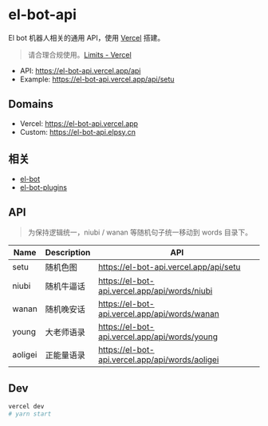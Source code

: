 # el-bot-api

El bot 机器人相关的通用 API，使用 [Vercel](https://vercel.com/) 搭建。

> 请合理合规使用。[Limits - Vercel](https://vercel.com/docs/v2/platform/limits)

- API: <https://el-bot-api.vercel.app/api>
- Example: <https://el-bot-api.vercel.app/api/setu>

## Domains

- Vercel: <https://el-bot-api.vercel.app>
- Custom: <https://el-bot-api.elpsy.cn>

## 相关

- [el-bot](https://github.com/ElpsyCN/el-bot/)
- [el-bot-plugins](https://github.com/ElpsyCN/el-bot-plugins/)

## API

> 为保持逻辑统一，niubi / wanan 等随机句子统一移动到 words 目录下。

| Name    | Description | API                                               |
| ------- | ----------- | ------------------------------------------------- |
| setu    | 随机色图    | <https://el-bot-api.vercel.app/api/setu>          |
| niubi   | 随机牛逼话  | <https://el-bot-api.vercel.app/api/words/niubi>   |
| wanan   | 随机晚安话  | <https://el-bot-api.vercel.app/api/words/wanan>   |
| young   | 大老师语录  | <https://el-bot-api.vercel.app/api/words/young>   |
| aoligei | 正能量语录  | <https://el-bot-api.vercel.app/api/words/aoligei> |

## Dev

```sh
vercel dev
# yarn start
```
